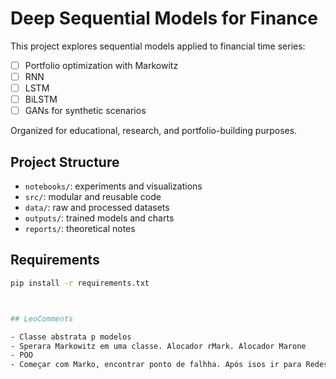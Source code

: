 # Deep Sequential Models for Finance

This project explores sequential models applied to financial time series:

- [ ] Portfolio optimization with Markowitz
- [ ] RNN
- [ ] LSTM
- [ ] BiLSTM
- [ ] GANs for synthetic scenarios

Organized for educational, research, and portfolio-building purposes.

## Project Structure

- `notebooks/`: experiments and visualizations
- `src/`: modular and reusable code
- `data/`: raw and processed datasets
- `outputs/`: trained models and charts
- `reports/`: theoretical notes

## Requirements

```bash
pip install -r requirements.txt



## LeoComments

- Classe abstrata p modelos
- Sperara Markowitz em uma classe. Alocador rMark. Alocador Marone
- POO
- Começar com Marko, encontrar ponto de falhha. Após isos ir para RedesN